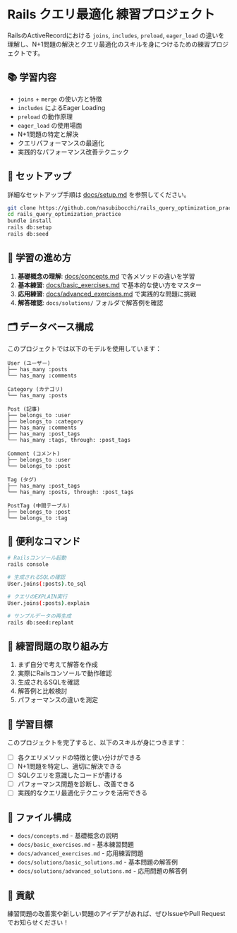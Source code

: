 # Rails クエリ最適化 練習プロジェクト

RailsのActiveRecordにおける `joins`, `includes`, `preload`, `eager_load` の違いを理解し、N+1問題の解決とクエリ最適化のスキルを身につけるための練習プロジェクトです。

## 📚 学習内容

- `joins` + `merge` の使い方と特徴
- `includes` によるEager Loading
- `preload` の動作原理
- `eager_load` の使用場面
- N+1問題の特定と解決
- クエリパフォーマンスの最適化
- 実践的なパフォーマンス改善テクニック

## 🚀 セットアップ

詳細なセットアップ手順は [docs/setup.md](docs/setup.md) を参照してください。

```bash
git clone https://github.com/nasubibocchi/rails_query_optimization_practice.git
cd rails_query_optimization_practice
bundle install
rails db:setup
rails db:seed
```

## 📖 学習の進め方

1. **基礎概念の理解**: [docs/concepts.md](docs/concepts.md) で各メソッドの違いを学習
2. **基本練習**: [docs/basic_exercises.md](docs/basic_exercises.md) で基本的な使い方をマスター
3. **応用練習**: [docs/advanced_exercises.md](docs/advanced_exercises.md) で実践的な問題に挑戦
4. **解答確認**: `docs/solutions/` フォルダで解答例を確認

## 🗂️ データベース構成

このプロジェクトでは以下のモデルを使用しています：

```
User (ユーザー)
├── has_many :posts
└── has_many :comments

Category (カテゴリ)
└── has_many :posts

Post (記事)
├── belongs_to :user
├── belongs_to :category
├── has_many :comments
├── has_many :post_tags
└── has_many :tags, through: :post_tags

Comment (コメント)
├── belongs_to :user
└── belongs_to :post

Tag (タグ)
├── has_many :post_tags
└── has_many :posts, through: :post_tags

PostTag (中間テーブル)
├── belongs_to :post
└── belongs_to :tag
```

## 🔧 便利なコマンド

```bash
# Railsコンソール起動
rails console

# 生成されるSQLの確認
User.joins(:posts).to_sql

# クエリのEXPLAIN実行
User.joins(:posts).explain

# サンプルデータの再生成
rails db:seed:replant
```

## 📝 練習問題の取り組み方

1. まず自分で考えて解答を作成
2. 実際にRailsコンソールで動作確認
3. 生成されるSQLを確認
4. 解答例と比較検討
5. パフォーマンスの違いを測定

## 🎯 学習目標

このプロジェクトを完了すると、以下のスキルが身につきます：

- [ ] 各クエリメソッドの特徴と使い分けができる
- [ ] N+1問題を特定し、適切に解決できる
- [ ] SQLクエリを意識したコードが書ける
- [ ] パフォーマンス問題を診断し、改善できる
- [ ] 実践的なクエリ最適化テクニックを活用できる

## 📂 ファイル構成

- `docs/concepts.md` - 基礎概念の説明
- `docs/basic_exercises.md` - 基本練習問題
- `docs/advanced_exercises.md` - 応用練習問題  
- `docs/solutions/basic_solutions.md` - 基本問題の解答例
- `docs/solutions/advanced_solutions.md` - 応用問題の解答例

## 🤝 貢献

練習問題の改善案や新しい問題のアイデアがあれば、ぜひIssueやPull Requestでお知らせください！

